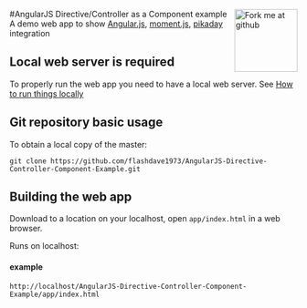#<img height="110px" style="margin=0" align="right" src="https://s3.amazonaws.com/github/ribbons/forkme_right_red_aa0000.png" alt="Fork me at github"/>AngularJS Directive/Controller as a Component example
A demo web app to show [Angular.js](https://angularjs.org/), [moment.js](http://socket.io/), [pikaday](http://expressjs.com/) integration

Local web server is required
-------------------
To properly run the web app you need to have a local web server. See [How to run things locally](https://github.com/mrdoob/three.js/wiki/How-to-run-things-locally) 

Git repository basic usage
--------------------------

To obtain a local copy of the master: 
```
git clone https://github.com/flashdave1973/AngularJS-Directive-Controller-Component-Example.git
```

Building the web app
--------------------------------
Download to a location on your localhost, open `app/index.html` in a web browser.

Runs on localhost:  

#### example
`http://localhost/AngularJS-Directive-Controller-Component-Example/app/index.html`


